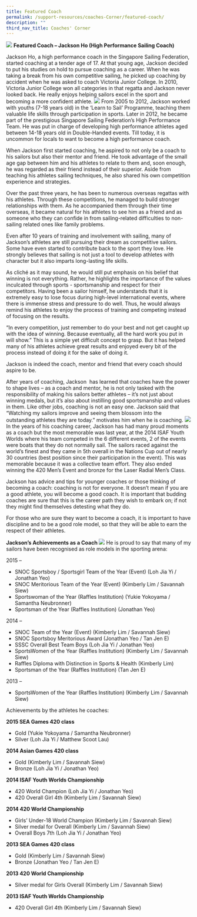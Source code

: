 ```yaml
---
title: Featured Coach
permalink: /support-resources/coaches-Corner/featured-coach/
description: ""
third_nav_title: Coaches' Corner
---
```


![](/images/Support/Coache's%20Corner/Picture4.jpeg)
**Featured Coach – Jackson Ho (High Performance Sailing Coach)**

Jackson Ho, a high performance coach in the Singapore Sailing Federation, started coaching at a tender age of 17. At that young age, Jackson decided to put his studies on hold to pursue coaching as a career. When he was taking a break from his own competitive sailing, he picked up coaching by accident when he was asked to coach Victoria Junior College. In 2010, Victoria Junior College won all categories in that regatta and Jackson never looked back. He really enjoys helping sailors excel in the sport and becoming a more confident athlete.
![](/images/Support/Coache's%20Corner/Featured%20Coach/Picture1.jpeg)
From 2005 to 2012, Jackson worked with youths (7-18 years old) in the ‘Learn to Sail’ Programme, teaching them valuable life skills through participation in sports. Later in 2012, he became part of the prestigious Singapore Sailing Federation’s High Performance Team. He was put in charge of developing high performance athletes aged between 14-18 years old in Double-Handed events. Till today, it is uncommon for locals to want to become a high performance coach.

When Jackson first started coaching, he aspired to not only be a coach to his sailors but also their mentor and friend. He took advantage of the small age gap between him and his athletes to relate to them and, soon enough, he was regarded as their friend instead of their superior. Aside from teaching his athletes sailing techniques, he also shared his own competition experience and strategies.

Over the past three years, he has been to numerous overseas regattas with his athletes. Through these competitions, he managed to build stronger relationships with them. As he accompanied them through their time overseas, it became natural for his athletes to see him as a friend and as someone who they can confide in from sailing-related difficulties to non-sailing related ones like family problems.

Even after 10 years of training and involvement with sailing, many of Jackson’s athletes are still pursuing their dream as competitive sailors. Some have even started to contribute back to the sport they love. He strongly believes that sailing is not just a tool to develop athletes with character but it also imparts long-lasting life skills.

As cliché as it may sound, he would still put emphasis on his belief that winning is not everything. Rather, he highlights the importance of the values inculcated through sports - sportsmanship and respect for their competitors. Having been a sailor himself, he understands that it is extremely easy to lose focus during high-level international events, where there is immense stress and pressure to do well. Thus, he would always remind his athletes to enjoy the process of training and competing instead of focusing on the results.

“In every competition, just remember to do your best and not get caught up with the idea of winning. Because eventually, all the hard work you put in will show.” This is a simple yet difficult concept to grasp. But it has helped many of his athletes achieve great results and enjoyed every bit of the process instead of doing it for the sake of doing it.

Jackson is indeed the coach, mentor and friend that every coach should aspire to be.  

After years of coaching, Jackson  has learned that coaches have the power to shape lives – as a coach and mentor, he is not only tasked with the responsibility of making his sailors better athletes – it’s not just about winning medals, but it’s also about instilling good sportsmanship and values in them. Like other jobs, coaching is not an easy one. Jackson said that “Watching my sailors improve and seeing them blossom into the outstanding athletes they are today.” motivates him when he is coaching.
![](/images/Support/Coache's%20Corner/Featured%20Coach/Picture2.jpeg)
In the years of his coaching career, Jackson has had many proud moments as a coach but the most memorable was last year, at the 2014 ISAF Youth Worlds where his team competed in the 6 different events, 2 of the events were boats that they do not normally sail. The sailors raced against the world’s finest and they came in 5th overall in the Nations Cup out of nearly 30 countries (best position since their participation in the event). This was memorable because it was a collective team effort. They also ended winning the 420 Men’s Event and bronze for the Laser Radial Men’s Class.

Jackson has advice and tips for younger coaches or those thinking of becoming a coach: coaching is not for everyone. It doesn’t mean if you are a good athlete, you will become a good coach. It is important that budding coaches are sure that this is the career path they wish to embark on; if not they might find themselves detesting what they do.

For those who are sure they want to become a coach, it is important to have discipline and to be a good role model, so that they will be able to earn the respect of their athletes.

**Jackson’s Achievements as a Coach**
![](/images/Support/Coache's%20Corner/Featured%20Coach/Picture3.jpeg)
He is proud to say that many of my sailors have been recognised as role models in the sporting arena:

2015 –

*   SNOC Sportsboy / Sportsgirl Team of the Year (Event) (Loh Jia Yi / Jonathan Yeo)
*   SNOC Meritorious Team of the Year (Event) (Kimberly Lim / Savannah Siew)
*   Sportswoman of the Year (Raffles Institution) (Yukie Yokoyama / Samantha Neubronner)
*   Sportsman of the Year (Raffles Institution) (Jonathan Yeo)

2014 –

*   SNOC Team of the Year (Event) (Kimberly Lim / Savannah Siew)
*   SNOC Sportsboy Meritorious Award (Jonathan Yeo / Tan Jen E)
*   SSSC Overall Best Team Boys (Loh Jia Yi / Jonathan Yeo)
*   SportsWomen of the Year (Raffles Institution) (Kimberly Lim / Savannah Siew)
*   Raffles Diploma with Distinction in Sports & Health (Kimberly Lim)
*   Sportsman of the Year (Raffles Institution) (Tan Jen E)

2013 –

*   SportsWomen of the Year (Raffles Institution) (Kimberly Lim / Savannah Siew)

Achievements by the athletes he coaches:

**2015 SEA Games 420 class**

*   Gold (Yukie Yokoyama / Samantha Neubronner)
*   Silver (Loh Jia Yi / Matthew Scoot Lau)

**2014 Asian Games 420 class**

*   Gold (Kimberly Lim / Savannah Siew)
*   Bronze (Loh Jia Yi / Jonathan Yeo)

**2014 ISAF Youth Worlds Championship**

*   420 World Champion (Loh Jia Yi / Jonathan Yeo)
*   420 Overall Girl 4th (Kimberly Lim / Savannah Siew)

**2014 420 World Championship**

*   Girls’ Under-18 World Champion (Kimberly Lim / Savannah Siew)
*   Silver medal for Overall (Kimberly Lim / Savannah Siew)
*   Overall Boys 7th (Loh Jia Yi / Jonathan Yeo)

**2013 SEA Games 420 class**

*   Gold (Kimberly Lim / Savannah Siew)
*   Bronze (Jonathan Yeo / Tan Jen E)

**2013 420 World Championship**

*   Silver medal for Girls Overall (Kimberly Lim / Savannah Siew)

**2013 ISAF Youth Worlds Championship**

*   420 Overall Girl 4th (Kimberly Lim / Savannah Siew)